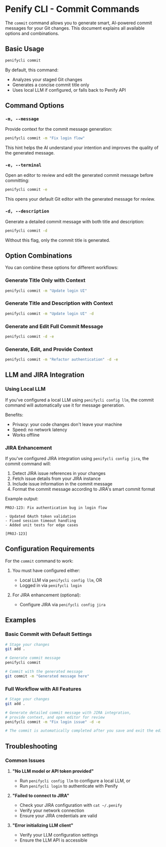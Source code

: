 # Penify CLI - Commit Commands

The `commit` command allows you to generate smart, AI-powered commit messages for your Git changes. This document explains all available options and combinations.

## Basic Usage

```bash
penifycli commit
```

By default, this command:
- Analyzes your staged Git changes
- Generates a concise commit title only
- Uses local LLM if configured, or falls back to Penify API

## Command Options

### `-m, --message`

Provide context for the commit message generation:

```bash
penifycli commit -m "Fix login flow"
```

This hint helps the AI understand your intention and improves the quality of the generated message.

### `-e, --terminal`

Open an editor to review and edit the generated commit message before committing:

```bash
penifycli commit -e
```

This opens your default Git editor with the generated message for review.

### `-d, --description`

Generate a detailed commit message with both title and description:

```bash
penifycli commit -d
```

Without this flag, only the commit title is generated.

## Option Combinations

You can combine these options for different workflows:

### Generate Title Only with Context

```bash
penifycli commit -m "Update login UI"
```

### Generate Title and Description with Context

```bash
penifycli commit -m "Update login UI" -d
```

### Generate and Edit Full Commit Message

```bash
penifycli commit -d -e
```

### Generate, Edit, and Provide Context

```bash
penifycli commit -m "Refactor authentication" -d -e
```

## LLM and JIRA Integration

### Using Local LLM

If you've configured a local LLM using `penifycli config llm`, the commit command will automatically use it for message generation.

Benefits:
- Privacy: your code changes don't leave your machine
- Speed: no network latency
- Works offline

### JIRA Enhancement

If you've configured JIRA integration using `penifycli config jira`, the commit command will:

1. Detect JIRA issue references in your changes
2. Fetch issue details from your JIRA instance
3. Include issue information in the commit message
4. Format the commit message according to JIRA's smart commit format

Example output:
```
PROJ-123: Fix authentication bug in login flow

- Updated OAuth token validation
- Fixed session timeout handling
- Added unit tests for edge cases

[PROJ-123]
```

## Configuration Requirements

For the `commit` command to work:

1. You must have configured either:
   - Local LLM via `penifycli config llm`, OR
   - Logged in via `penifycli login`
   
2. For JIRA enhancement (optional):
   - Configure JIRA via `penifycli config jira`

## Examples

### Basic Commit with Default Settings

```bash
# Stage your changes
git add .

# Generate commit message
penifycli commit

# Commit with the generated message
git commit -m "Generated message here"
```

### Full Workflow with All Features

```bash
# Stage your changes
git add .

# Generate detailed commit message with JIRA integration, 
# provide context, and open editor for review
penifycli commit -m "Fix login issue" -d -e

# The commit is automatically completed after you save and exit the editor
```

## Troubleshooting

### Common Issues

1. **"No LLM model or API token provided"**
   - Run `penifycli config llm` to configure a local LLM, or
   - Run `penifycli login` to authenticate with Penify

2. **"Failed to connect to JIRA"**
   - Check your JIRA configuration with `cat ~/.penify`
   - Verify your network connection
   - Ensure your JIRA credentials are valid

3. **"Error initializing LLM client"**
   - Verify your LLM configuration settings
   - Ensure the LLM API is accessible
